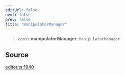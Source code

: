 ```yaml
---
editUrl: false
next: false
prev: false
title: "manipulatorManager"
---
```


> `const` **manipulatorManager**: `ManipulatorManager`

## Source

[editor.ts:1940](https://github.com/dgmjs/dgmjs/blob/main/packages/core/src/editor.ts#L1940)
